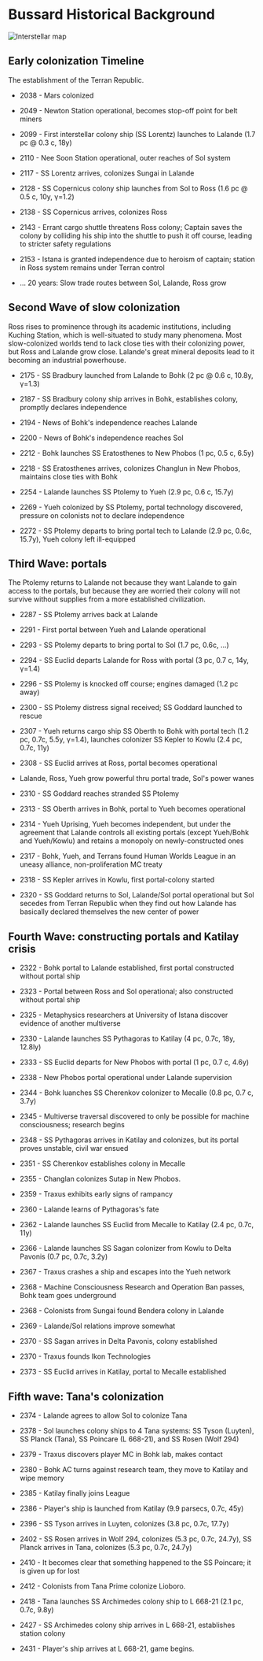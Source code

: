 # Bussard Historical Background

![Interstellar map](https://p.hagelb.org/bussard_map.png)

## Early colonization Timeline

The establishment of the Terran Republic.

* 2038 - Mars colonized

* 2049 - Newton Station operational, becomes stop-off point for belt miners

* 2099 - First interstellar colony ship (SS Lorentz) launches to
  Lalande (1.7 pc @ 0.3 c, 18y)

* 2110 - Nee Soon Station operational, outer reaches of Sol system

* 2117 - SS Lorentz arrives, colonizes Sungai in Lalande

* 2128 - SS Copernicus colony ship launches from Sol to Ross
  (1.6 pc @ 0.5 c, 10y, γ=1.2)

* 2138 - SS Copernicus arrives, colonizes Ross

* 2143 - Errant cargo shuttle threatens Ross colony; Captain
  saves the colony by colliding his ship into the shuttle to push it
  off course, leading to stricter safety regulations

* 2153 - Istana is granted independence due to heroism of
  captain; station in Ross system remains under Terran control

* ... 20 years: Slow trade routes between Sol, Lalande, Ross grow

## Second Wave of slow colonization

Ross rises to prominence through its academic institutions, including
Kuching Station, which is well-situated to study many phenomena. Most
slow-colonized worlds tend to lack close ties with their colonizing
power, but Ross and Lalande grow close. Lalande's great mineral
deposits lead to it becoming an industrial powerhouse.

* 2175 - SS Bradbury launched from Lalande to Bohk (2 pc @ 0.6 c, 10.8y, γ=1.3)

* 2187 - SS Bradbury colony ship arrives in Bohk, establishes
  colony, promptly declares independence

* 2194 - News of Bohk's independence reaches Lalande

* 2200 - News of Bohk's independence reaches Sol

* 2212 - Bohk launches SS Eratosthenes to New Phobos (1 pc, 0.5 c, 6.5y)

* 2218 - SS Eratosthenes arrives, colonizes Changlun in New Phobos,
  maintains close ties with Bohk

* 2254 - Lalande launches SS Ptolemy to Yueh (2.9 pc, 0.6 c, 15.7y)

* 2269 - Yueh colonized by SS Ptolemy, portal technology discovered,
  pressure on colonists not to declare independence

* 2272 - SS Ptolemy departs to bring portal tech to Lalande
  (2.9 pc, 0.6c, 15.7y), Yueh colony left ill-equipped

## Third Wave: portals

The Ptolemy returns to Lalande not because they want Lalande to gain access to
the portals, but because they are worried their colony will not survive
without supplies from a more established civilization.

* 2287 - SS Ptolemy arrives back at Lalande

* 2291 - First portal between Yueh and Lalande operational

* 2293 - SS Ptolemy departs to bring portal to Sol (1.7 pc, 0.6c, ...)

* 2294 - SS Euclid departs Lalande for Ross with portal
  (3 pc, 0.7 c, 14y, γ=1.4)

* 2296 - SS Ptolemy is knocked off course; engines damaged (1.2 pc away)

* 2300 - SS Ptolemy distress signal received; SS Goddard launched to rescue

* 2307 - Yueh returns cargo ship SS Oberth to Bohk with portal tech
  (1.2 pc, 0.7c, 5.5y, γ=1.4), launches colonizer SS Kepler to Kowlu
  (2.4 pc, 0.7c, 11y)

* 2308 - SS Euclid arrives at Ross, portal becomes operational

* Lalande, Ross, Yueh grow powerful thru portal trade, Sol's power wanes

* 2310 - SS Goddard reaches stranded SS Ptolemy

* 2313 - SS Oberth arrives in Bohk, portal to Yueh becomes operational

* 2314 - Yueh Uprising, Yueh becomes independent, but under the agreement
  that Lalande controls all existing portals (except Yueh/Bohk and Yueh/Kowlu)
  and retains a monopoly on newly-constructed ones

* 2317 - Bohk, Yueh, and Terrans found Human Worlds League in an
  uneasy alliance, non-proliferation MC treaty

* 2318 - SS Kepler arrives in Kowlu, first portal-colony started

* 2320 - SS Goddard returns to Sol, Lalande/Sol portal operational but Sol
  secedes from Terran Republic when they find out how Lalande has basically
  declared themselves the new center of power

## Fourth Wave: constructing portals and Katilay crisis

* 2322 - Bohk portal to Lalande established, first portal constructed
  without portal ship

* 2323 - Portal between Ross and Sol operational; also constructed
  without portal ship

* 2325 - Metaphysics researchers at University of Istana discover
  evidence of another multiverse

* 2330 - Lalande launches SS Pythagoras to Katilay (4 pc, 0.7c, 18y, 12.8ly)

* 2333 - SS Euclid departs for New Phobos with portal (1 pc, 0.7 c, 4.6y)

* 2338 - New Phobos portal operational under Lalande supervision

* 2344 - Bohk luanches SS Cherenkov colonizer to Mecalle
  (0.8 pc, 0.7 c, 3.7y)

* 2345 - Multiverse traversal discovered to only be possible for
  machine consciousness; research begins

* 2348 - SS Pythagoras arrives in Katilay and colonizes, but its portal
  proves unstable, civil war ensued

* 2351 - SS Cherenkov establishes colony in Mecalle

* 2355 - Changlan colonizes Sutap in New Phobos.

* 2359 - Traxus exhibits early signs of rampancy

* 2360 - Lalande learns of Pythagoras's fate

* 2362 - Lalande launches SS Euclid from Mecalle to Katilay (2.4 pc, 0.7c, 11y)

* 2366 - Lalande launches SS Sagan colonizer from Kowlu to Delta Pavonis
  (0.7 pc, 0.7c, 3.2y)

* 2367 - Traxus crashes a ship and escapes into the Yueh network

* 2368 - Machine Consciousness Research and Operation Ban passes,
         Bohk team goes underground

* 2368 - Colonists from Sungai found Bendera colony in Lalande

* 2369 - Lalande/Sol relations improve somewhat

* 2370 - SS Sagan arrives in Delta Pavonis, colony established

* 2370 - Traxus founds Ikon Technologies

* 2373 - SS Euclid arrives in Katilay, portal to Mecalle established

## Fifth wave: Tana's colonization

* 2374 - Lalande agrees to allow Sol to colonize Tana

* 2378 - Sol launches colony ships to 4 Tana systems: SS Tyson
  (Luyten), SS Planck (Tana), SS Poincare (L 668-21), and SS Rosen
  (Wolf 294)

* 2379 - Traxus discovers player MC in Bohk lab, makes contact

* 2380 - Bohk AC turns against research team, they move to Katilay and wipe memory

* 2385 - Katilay finally joins League

* 2386 - Player's ship is launched from Katilay (9.9 parsecs, 0.7c, 45y)

* 2396 - SS Tyson arrives in Luyten, colonizes (3.8 pc, 0.7c, 17.7y)

* 2402 - SS Rosen arrives in Wolf 294, colonizes (5.3 pc, 0.7c, 24.7y),
  SS Planck arrives in Tana, colonizes (5.3 pc, 0.7c, 24.7y)

* 2410 - It becomes clear that something happened to the SS Poincare;
  it is given up for lost

* 2412 - Colonists from Tana Prime colonize Lioboro.

* 2418 - Tana launches SS Archimedes colony ship to L 668-21 (2.1
  pc, 0.7c, 9.8y)

* 2427 - SS Archimedes colony ship arrives in L 668-21, establishes station colony

* 2431 - Player's ship arrives at L 668-21, game begins.
